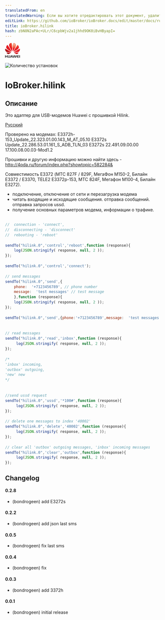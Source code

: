 ```yaml
---
translatedFrom: en
translatedWarning: Если вы хотите отредактировать этот документ, удалите поле «translationFrom», в противном случае этот документ будет снова автоматически переведен
editLink: https://github.com/ioBroker/ioBroker.docs/edit/master/docs/ru/adapterref/iobroker.hilink/README.md
title: ioBroker.hilink
hash: zbN8N2aPAc+ULr/C6cpbWjv2a1jhhd9OK0iBvHByapI=
---
```

![логотип](../../../en/adapterref/iobroker.hilink/admin/hilink.png)

![Количество установок](http://iobroker.live/badges/hilink-stable.svg)

# IoBroker.hilink
## Описание
Это адаптер для USB-модемов Huawei с прошивкой Hilink.

[Русский](https://github.com/bondrogeen/iobroker.hilink/blob/master/docs/ru/README.md)

Проверено на модемах: E3372h-153_Update_22.323.01.00.143_M_AT_05.10 E3372s Update_22.286.53.01.161_S_ADB_TLN_03 E3272s 22.491.09.00.00 17.100.08.00.03-Mod1.2

Прошивки и другую информацию можно найти здесь - http://4pda.ru/forum/index.php?showtopic=582284&

Совместимость E3372 (МТС 827F / 829F, МегаФон M150-2, Билайн E3372 / E3370, TELE2 E3372р-153, МТС 824F, Мегафон M100-4, Билайн E3272).

- подключение, отключение от сети и перезагрузка модема
- читать входящие и исходящие сообщения.
отправка сообщений.
отправка запросов ussd.
- получение основных параметров модема, информации о трафике.

```javascript

//  connection - 'connect',
//  disconnecting - 'disconnect'
//  rebooting - 'reboot'

sendTo("hilink.0",'control','reboot',function (response){
    log(JSON.stringify( response, null, 2 ));
});

sendTo("hilink.0",'control','connect');

// send messages
sendTo("hilink.0",'send',{
    phone:  '+7123456789', // phone number
    message:  'test messages' // test message
    },function (response){
    log(JSON.stringify( response, null, 2 ));
});

sendTo("hilink.0",'send',{phone:'+7123456789',message:  'test messages'});


// read messages
sendTo("hilink.0",'read','inbox',function (response){
     log(JSON.stringify( response, null, 2 ));
});

/*
'inbox' incoming,
'outbox' outgoing,
'new' new
*/


//send ussd request
sendTo("hilink.0",'ussd','*100#',function (response){
     log(JSON.stringify( response, null, 2 ));
});

// delete one messages to index '40002'
sendTo("hilink.0",'delete','40002',function (response){
     log(JSON.stringify( response, null, 2 ));
});

// clear all 'outbox' outgoing messages, 'inbox' incoming messages
sendTo("hilink.0",'clear','outbox',function (response){
     log(JSON.stringify( response, null, 2 ));
});

```

## Changelog

#### 0.2.8
* (bondrogeen) add E3272s

#### 0.2.2
* (bondrogeen) add json last sms

#### 0.0.5
* (bondrogeen) fix last sms

#### 0.0.4
* (bondrogeen) fix

#### 0.0.3
* (bondrogeen) add 3372h

#### 0.0.1
* (bondrogeen) initial release